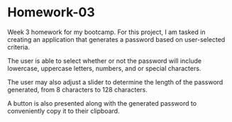 # Homework-03

Week 3 homework for my bootcamp. For this project, I am tasked in creating an application that generates a password based on user-selected criteria.

The user is able to select whether or not the password will include lowercase, uppercase letters, numbers, and or special characters.

The user may also adjust a slider to determine the length of the password generated, from 8 characters to 128 characters.

A button is also presented along with the generated password to conveniently copy it to their clipboard.
